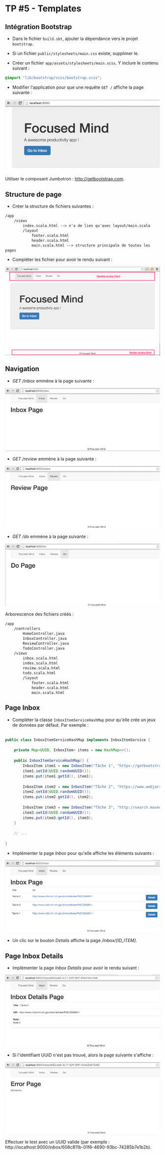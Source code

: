 # TP #5 - Templates

## Intégration Bootstrap

* Dans le fichier `build.sbt`, ajouter la dépendance vers le projet `bootstrap`.

* Si un fichier `public/stylesheets/main.css` existe, supplimer le.

* Créer un fichier `app/assets/stylesheets/main.scss`. Y inclure le contenu suivant :

```css
@import "lib/bootstrap/scss/bootstrap.scss";
```

* Modifier l'application pour que une requête `GET /` affiche la page suivante :

![](images/tp-04-welcome.png)

Utiliser le composant Jumbotron : http://getbootstrap.com.

## Structure de page

* Créer la structure de fichiers suivantes :

```
/app
    /views
        index.scala.html --> n'a de lien qu'avec layout/main.scala
        /layout
            footer.scala.html
            header.scala.html
            main.scala.html --> structure principale de toutes les pages
```


* Compléter les fichier pour avoir le rendu suivant :

![](images/tp-04-header-footer.png)

## Navigation

* _GET /inbox_ emmène à la page suivante :

![](images/tp-04-nav-inbox.png)

* _GET /review_ emmène à la page suivante :

![](images/tp-04-nav-review.png)

* _GET /do_ emmène à la page suivante :

![](images/tp-04-nav-do.png)

Arborescence des fichiers créés :

```
/app
    /controllers
        HomeController.java
        InboxController.java
        ReviewController.java
        TodoController.java
    /views
        inbox.scala.html
        index.scala.html
        review.scala.html
        todo.scala.html
        /layout
            footer.scala.html
            header.scala.html
            main.scala.html
```

## Page Inbox

* Compléter la classe `InboxItemServiceHashMap` pour qu'elle crée un jeux de données par défaut.
Par exemple :

```java

public class InboxItemServiceHashMap implements InboxItemService {

    private Map<UUID, InboxItem> items = new HashMap<>();

    public InboxItemServiceHashMap() {
        InboxItem item1 = new InboxItem("Tâche 1", "https://getbootstrap.com", "Une note sur Bootstrap");
        item1.setId(UUID.randomUUID());
        items.put(item1.getId(), item1);

        InboxItem item2 = new InboxItem("Tâche 2", "https://www.webjars.org", "Une note sur les Webjars");
        item2.setId(UUID.randomUUID());
        items.put(item2.getId(), item2);

        InboxItem item3 = new InboxItem("Tâche 3", "http://search.maven.org/", "Une note sur Maven Central");
        item3.setId(UUID.randomUUID());
        items.put(item3.getId(), item3);
    }
    
    // ...
    
}
```

* Implémenter la page _Inbox_ pour qu'elle affiche les éléments suivants :

![](images/tp-04-inbox-items.png)

* Un clic sur le bouton _Details_ affiche la page _/inbox/[ID_ITEM]_.

## Page Inbox Details

* Implémenter la page _Inbox Details_ pour avoir le rendu suivant :

![](images/tp-04-inbox-details.png)

* Si l'identifiant UUID n'est pas trouvé, alors la page suivante s'affiche :

![](images/tp-04-error.png)

Effectuer le test avec un UUID valide (par exemple : http://localhost:9000/inbox/608c811b-01f6-4690-93bc-74285b7e1b2b).

 